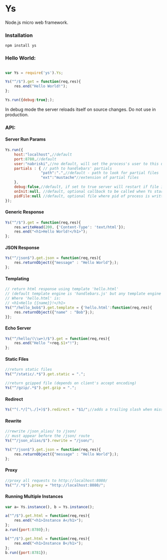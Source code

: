 # Ys
Node.js micro web framework.

### Installation
```
npm install ys
````

### Hello World:

```javascript

var Ys = require('ys').Ys;

Ys("^/$").get = function(req,res){
    res.end("Hello World!");
};

Ys.run({debug:true};);
```
In debug mode the server reloads itself on source changes. Do not use in production.

### API:

#### Server Run Params
```javascript
Ys.run({
    host:"localhost",//default
    port:8780,//default
    user:"nabriski",//no default, will set the process's user to this user after binding to port
    partials : { // path to handlebars' partials
                "path":".",//default - path to look for partial files
                "ext":"mustache"//extension of partial files
    },
    debug:false,//default, if set to true server will restart if file including Ys has changed
    onInit:null, //default, optional callback to be called when Ys starts listening to requests
    pidFile:null //default, optional file where pid of process is written
});
```

#### Generic Response
```javascript
Ys("^/$").get = function(req,res){
    res.writeHead(200, {'Content-Type': 'text/html'});
    res.end("<h1>Hello World!</h1>");
};
```

#### JSON Response
```javascript
Ys("^/json$").get.json = function(req,res){
    res.returnObject({"message" : "Hello World"};);
};
```

#### Templating
```javascript
// return html response using template 'hello.html' 
// (default template engine is 'handlebars.js' but any template engine with a 'compile' method can be defined)
// Where 'hello.html' is:
// <h1>Hello {{name}}!</h1>
Ys("^/hello_bob$").get.template = {'hello.html':function(req,res){
    res.returnObject({"name" : "Bob"};);
}};
```
#### Echo Server
```javascript
Ys("^/hello/(\\w+)/$").get = function(req,res){
    res.end("Hello "+req.$1+"!");
};
```

#### Static Files
```javascript
//return static files
Ys("^/static/.*$").get.static = ".";

//return gzipped file (depends on client's accept encoding)
Ys("^/gzip/.*$").get.gzip = ".";

```

#### Redirect
```javascript
Ys("^(.*/[^\./]+)$").redirect = "$1/";//adds a trailing slash when missing
```

#### Rewrite
```javascript
//rewrite /json_alias/ to /json/
// must appear before the /json/ route
Ys("^/json_alias/$").rewrite = "/json/";

Ys("^/json$").get.json = function(req,res){
    res.returnObject({"message" : "Hello World"};);
};

```

#### Proxy
```javascript
//proxy all requests to http://localhost:8080/
Ys("^/.*$").proxy = "http://localhost:8080/";

```

#### Running Multiple Instances
```javascript
var a= Ys.instance(), b = Ys.instance();

a("^/$").get.html = function(req,res){
    res.end("<h1>Instance A</h1>");
};
a.run({port:8780};);

b("^/$").get.html = function(req,res){
    res.end("<h1>Instance B</h1>");
};
b.run({port:8781});

```

